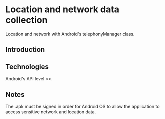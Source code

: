 # Location and network data collection
Location and network with Android's telephonyManager class.

## Introduction

## Technologies
Android's API level <<N>>.

## Notes
The .apk must be signed in order for Android OS to allow the application to access sensitive network and location data.
